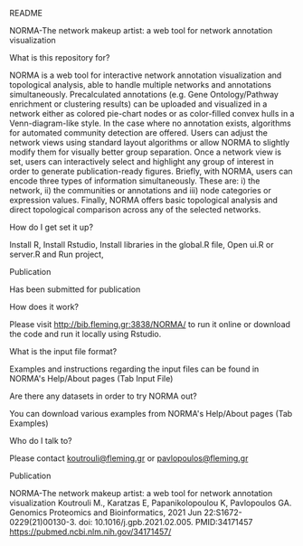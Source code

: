 README 

NORMA-The network makeup artist: a web tool for network annotation visualization

What is this repository for?

NORMA is a web tool for interactive network annotation visualization and topological analysis, able to handle multiple networks and annotations simultaneously. Precalculated annotations (e.g. Gene Ontology/Pathway enrichment or clustering results) can be uploaded and visualized in a network either as colored pie-chart nodes or as color-filled convex hulls in a Venn-diagram-like style. In the case where no annotation exists, algorithms for automated community detection are offered. Users can adjust the network views using standard layout algorithms or allow NORMA to slightly modify them for visually better group separation. Once a network view is set, users can interactively select and highlight any group of interest in order to generate publication-ready figures. Briefly, with NORMA, users can encode three types of information simultaneously. These are: i) the network, ii) the communities or annotations and iii) node categories or expression values. Finally, NORMA offers basic topological analysis and direct topological comparison across any of the selected networks.

How do I get set it up?

Install R,
Install Rstudio,
Install libraries in the global.R file,
Open ui.R or server.R and Run project,

Publication

Has been submitted for publication

How does it work?

Please visit http://bib.fleming.gr:3838/NORMA/ to run it online or download the code and run it locally using Rstudio. 

What is the input file format?

Examples and instructions regarding the input files can be found in NORMA's Help/About pages (Tab Input File)

Are there any datasets in order to try NORMA out?

You can download various examples from NORMA's Help/About pages (Tab Examples)

Who do I talk to?

Please contact koutrouli@fleming.gr or pavlopoulos@fleming.gr

Publication

NORMA-The network makeup artist: a web tool for network annotation visualization 
Koutrouli M., Karatzas E, Papanikolopoulou K, Pavlopoulos GA.
Genomics Proteomics and Bioinformatics, 2021 Jun 22:S1672-0229(21)00130-3. doi: 10.1016/j.gpb.2021.02.005. 
PMID:34171457
https://pubmed.ncbi.nlm.nih.gov/34171457/
